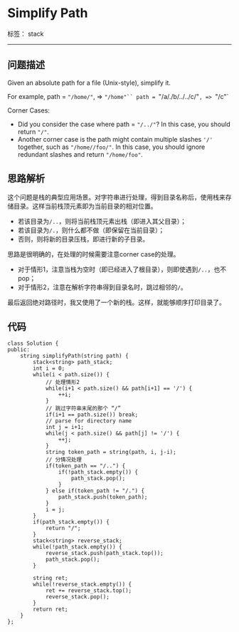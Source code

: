 ﻿# Simplify Path

标签： stack

---

## 问题描述
Given an absolute path for a file (Unix-style), simplify it.

For example,
path = `"/home/"`, => `"/home"``
path = `"/a/./b/../../c/"`, => `"/c"`

Corner Cases:
- Did you consider the case where path = `"/../"`?
In this case, you should return `"/"`.
- Another corner case is the path might contain multiple slashes `'/'` together, such as `"/home//foo/"`.
In this case, you should ignore redundant slashes and return `"/home/foo"`.
## 思路解析
这个问题是栈的典型应用场景。对字符串进行处理，得到目录名称后，使用栈来存储目录。这样当前栈顶元素即为当前目录的相对位置。
- 若该目录为`/..`，则将当前栈顶元素出栈（即进入其父目录）；
- 若该目录为`/.`，则什么都不做（即保留在当前目录）；
- 否则，则将新的目录压栈，即进行新的子目录。

思路是很明确的，在处理的时候需要注意corner case的处理。

- 对于情形1，注意当栈为空时（即已经进入了根目录），则即使遇到`/..`，也不pop；
- 对于情形2，注意在解析字符串得到目录名时，跳过相邻的`/`。


最后返回绝对路径时，我又使用了一个新的栈。这样，就能够顺序打印目录了。
## 代码

```
class Solution {
public:
    string simplifyPath(string path) {
        stack<string> path_stack;
        int i = 0;
        while(i < path.size()) {
            // 处理情形2
            while(i+1 < path.size() && path[i+1] == '/') {
                ++i;
            }
            // 跳过字符串末尾的那个 “/”
            if(i+1 == path.size()) break;
            // parse for directory name
            int j = i+1;
            while(j < path.size() && path[j] != '/') {
                ++j;
            }
            string token_path = string(path, i, j-i);
            // 分情况处理
            if(token_path == "/..") {
                if(!path_stack.empty()) {
                    path_stack.pop();
                }
            } else if(token_path != "/.") {
                path_stack.push(token_path);
            }
            i = j;
        }
        if(path_stack.empty()) {
            return "/";
        }
        stack<string> reverse_stack;
        while(!path_stack.empty()) {
            reverse_stack.push(path_stack.top());
            path_stack.pop();
        }

        string ret;
        while(!reverse_stack.empty()) {
            ret += reverse_stack.top();
            reverse_stack.pop();
        }
        return ret;
    }
};
```
